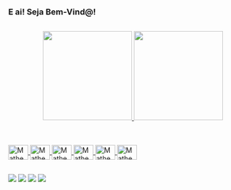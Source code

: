 ### E ai! Seja Bem-Vind@!

##

<div align="center">
  <a href="https://github.com/Matheus-Assumpcao">
  <img height="180em" src="https://github-readme-stats.vercel.app/api?username=Matheus-Assumpcao&show_icons=true&theme=dark&include_all_commits=true&count_private=true"/>
  <img height="180em" src="https://github-readme-stats.vercel.app/api/top-langs/?username=Matheus-Assumpcao&layout=compact&langs_count=7&theme=dark"/>

##

</div>
<div style="display: inline_block"><br>
  <img align="center" alt="Matheus-Kt" height="30" width="40"src="https://cdn.jsdelivr.net/gh/devicons/devicon/icons/kotlin/kotlin-original.svg" />
  <img align="center" alt="Matheus-Kt" height="30" width="40"src="https://cdn.jsdelivr.net/gh/devicons/devicon@latest/icons/java/java-original.svg" />
  <img align="center" alt="Matheus-Android" height="30" width="40" src="https://cdn.jsdelivr.net/gh/devicons/devicon/icons/python/python-original.svg" />  
  <img align="center" alt="Matheus-Android" height="30" width="40" src="https://cdn.jsdelivr.net/gh/devicons/devicon@latest/icons/php/php-original.svg" />  
  <img align="center" alt="Matheus-Android" height="30" width="40" src="https://cdn.jsdelivr.net/gh/devicons/devicon/icons/javascript/javascript-original.svg" />
  <img align="center" alt="Matheus-Android" height="30" width="40" src="https://cdn.jsdelivr.net/gh/devicons/devicon/icons/mysql/mysql-original-wordmark.svg" />
  
</div>

##

<div> 
  <a href="https://instagram.com/the_assumpcao" target="_blank"><img src="https://img.shields.io/badge/-Instagram-%23E4405F?style=for-the-badge&logo=instagram&logoColor=white" target="_blank"></a>
 <a href="https://discord.com/channels/BIG M" target="_blank"><img src="https://img.shields.io/badge/Discord-7289DA?style=for-the-badge&logo=discord&logoColor=white" target="_blank"></a> 
  <a href = "mailto:matheusassumpcap@gmail.com"><img src="https://img.shields.io/badge/-Gmail-%23333?style=for-the-badge&logo=gmail&logoColor=white" target="_blank"></a>
  <a href="https://www.linkedin.com/in/matheus-assumpcao-a114711a4/" target="_blank"><img src="https://img.shields.io/badge/-LinkedIn-%230077B5?style=for-the-badge&logo=linkedin&logoColor=white" target="_blank"></a> 
 


